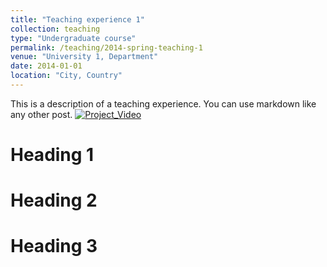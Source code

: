 ```yaml
---
title: "Teaching experience 1"
collection: teaching
type: "Undergraduate course"
permalink: /teaching/2014-spring-teaching-1
venue: "University 1, Department"
date: 2014-01-01
location: "City, Country"
---
```


This is a description of a teaching experience. You can use markdown like any other post.
[![Project_Video](https://img.youtube.com/vi/IvDL5r16xCE/0.jpg)](https://www.youtube.com/watch?v=IvDL5r16xCE)

Heading 1
======

Heading 2
======

Heading 3
======
